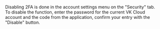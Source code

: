 Disabling 2FA is done in the account settings menu on the "Security" tab. To disable the function, enter the password for the current VK Cloud account and the code from the application, confirm your entry with the "Disable" button.
